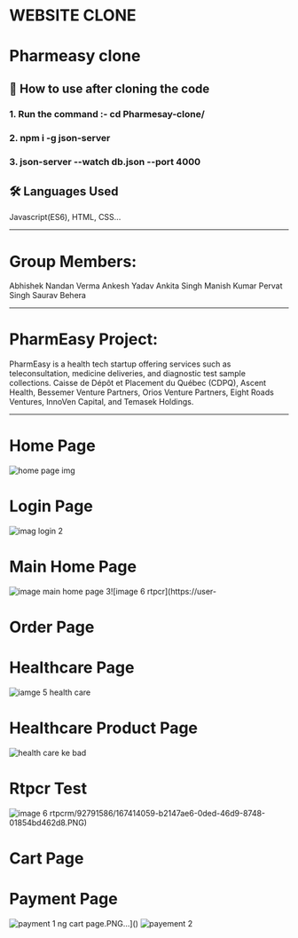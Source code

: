 
# WEBSITE CLONE

# Pharmeasy clone


## 🚀 How to use after cloning the code

### 1. Run the command :- cd Pharmesay-clone/ 
### 2. npm i -g json-server
### 3. json-server --watch db.json --port 4000

## 🛠 Languages Used
Javascript(ES6), HTML, CSS...
________________________________________________________

# Group Members:
Abhishek Nandan Verma
Ankesh Yadav
Ankita Singh
Manish Kumar
Pervat Singh
Saurav Behera
________________________________

# PharmEasy Project:
PharmEasy is a health tech startup offering services such as teleconsultation, medicine deliveries, and diagnostic test sample collections. Caisse de Dépôt et Placement du Québec (CDPQ), Ascent Health, Bessemer Venture Partners, Orios Venture Partners, Eight Roads Ventures, InnoVen Capital, and Temasek Holdings.

____________________________________________
# Home Page
![home page img](https://user-images.githubusercontent.com/92791586/167413860-96491e40-78af-4ec7-be06-e9f1b85738fa.PNG)

# Login Page
![imag login 2](https://user-images.githubusercontent.com/92791586/167413939-479ba43e-2c40-4162-bc0a-85919dec98a7.PNG)
# Main Home Page
![image main home page 3](https://user-images.githubusercontent.com/92791586/167413983-f3d519f8-a417-411d-8bf1-b872d6a5f57c.PNG)![image 6 rtpcr](https://user- 
# Order Page
# Healthcare Page
![iamge 5 health care](https://user-images.githubusercontent.com/92791586/167414121-8e0315a6-440b-49fc-98f6-c8a1ed421279.PNG)
# Healthcare Product Page
![health care ke bad](https://user-images.githubusercontent.com/92791586/167414172-88587af5-1db4-4f9c-bb6b-cf7b90723248.PNG)
# Rtpcr Test
![image 6 rtpcr](https://user-images.githubusercontent.com/92791586/167414236-cf066d93-bb6e-4dd1-9343-44fd99cbca97.PNG)m/92791586/167414059-b2147ae6-0ded-46d9-8748-01854bd462d8.PNG)

# Cart Page
# Payment Page
![payment 1](https://user-images.githubusercontent.com/92791586/167414332-badeb805-ce5e-4a7f-9735-34092aaf45b6.PNG)
ng cart page.PNG…]()
![payement 2](https://user-images.githubusercontent.com/92791586/167414353-55f98b6f-d91d-457d-935a-0d3f3b637c7b.PNG)



